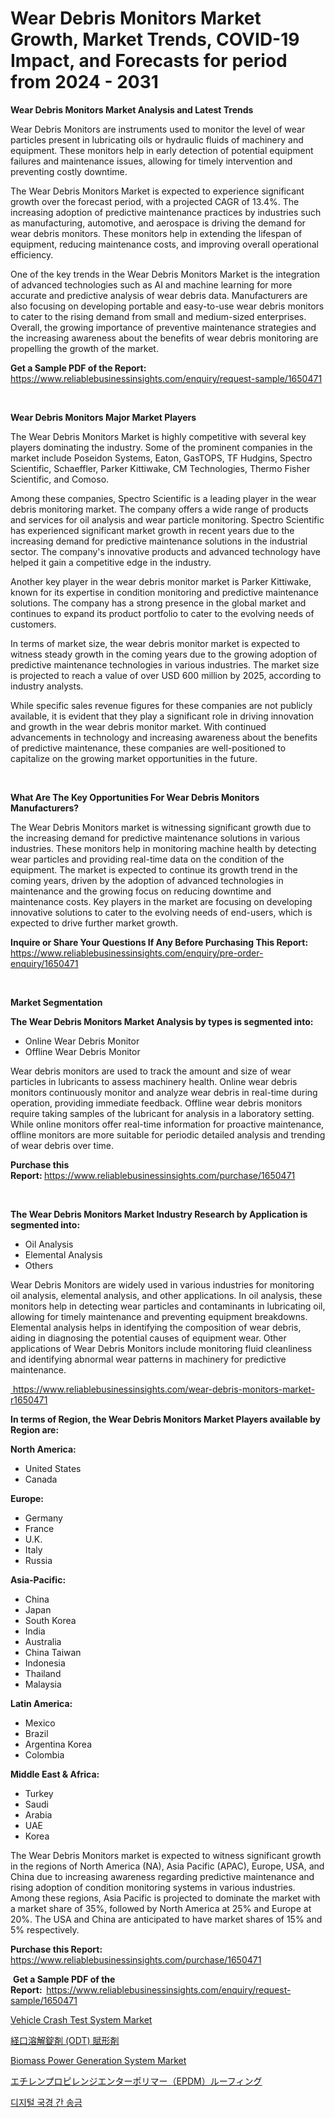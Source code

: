 <p><h1>Wear Debris Monitors Market Growth, Market Trends, COVID-19 Impact, and Forecasts for period from 2024 - 2031</h1></p><p><strong>Wear Debris Monitors Market Analysis and Latest Trends</strong></p>
<p><p>Wear Debris Monitors are instruments used to monitor the level of wear particles present in lubricating oils or hydraulic fluids of machinery and equipment. These monitors help in early detection of potential equipment failures and maintenance issues, allowing for timely intervention and preventing costly downtime.</p><p>The Wear Debris Monitors Market is expected to experience significant growth over the forecast period, with a projected CAGR of 13.4%. The increasing adoption of predictive maintenance practices by industries such as manufacturing, automotive, and aerospace is driving the demand for wear debris monitors. These monitors help in extending the lifespan of equipment, reducing maintenance costs, and improving overall operational efficiency.</p><p>One of the key trends in the Wear Debris Monitors Market is the integration of advanced technologies such as AI and machine learning for more accurate and predictive analysis of wear debris data. Manufacturers are also focusing on developing portable and easy-to-use wear debris monitors to cater to the rising demand from small and medium-sized enterprises. Overall, the growing importance of preventive maintenance strategies and the increasing awareness about the benefits of wear debris monitoring are propelling the growth of the market.</p></p>
<p><strong>Get a Sample PDF of the Report:&nbsp;</strong> <a href="https://www.reliablebusinessinsights.com/enquiry/request-sample/1650471">https://www.reliablebusinessinsights.com/enquiry/request-sample/1650471</a></p>
<p>&nbsp;</p>
<p><strong>Wear Debris Monitors Major Market Players</strong></p>
<p><p>The Wear Debris Monitors Market is highly competitive with several key players dominating the industry. Some of the prominent companies in the market include Poseidon Systems, Eaton, GasTOPS, TF Hudgins, Spectro Scientific, Schaeffler, Parker Kittiwake, CM Technologies, Thermo Fisher Scientific, and Comoso.</p><p>Among these companies, Spectro Scientific is a leading player in the wear debris monitoring market. The company offers a wide range of products and services for oil analysis and wear particle monitoring. Spectro Scientific has experienced significant market growth in recent years due to the increasing demand for predictive maintenance solutions in the industrial sector. The company's innovative products and advanced technology have helped it gain a competitive edge in the industry.</p><p>Another key player in the wear debris monitor market is Parker Kittiwake, known for its expertise in condition monitoring and predictive maintenance solutions. The company has a strong presence in the global market and continues to expand its product portfolio to cater to the evolving needs of customers.</p><p>In terms of market size, the wear debris monitor market is expected to witness steady growth in the coming years due to the growing adoption of predictive maintenance technologies in various industries. The market size is projected to reach a value of over USD 600 million by 2025, according to industry analysts.</p><p>While specific sales revenue figures for these companies are not publicly available, it is evident that they play a significant role in driving innovation and growth in the wear debris monitor market. With continued advancements in technology and increasing awareness about the benefits of predictive maintenance, these companies are well-positioned to capitalize on the growing market opportunities in the future.</p></p>
<p>&nbsp;</p>
<p><strong>What Are The Key Opportunities For Wear Debris Monitors Manufacturers?</strong></p>
<p><p>The Wear Debris Monitors market is witnessing significant growth due to the increasing demand for predictive maintenance solutions in various industries. These monitors help in monitoring machine health by detecting wear particles and providing real-time data on the condition of the equipment. The market is expected to continue its growth trend in the coming years, driven by the adoption of advanced technologies in maintenance and the growing focus on reducing downtime and maintenance costs. Key players in the market are focusing on developing innovative solutions to cater to the evolving needs of end-users, which is expected to drive further market growth.</p></p>
<p><strong>Inquire or Share Your Questions If Any Before Purchasing This Report:</strong> <a href="https://www.reliablebusinessinsights.com/enquiry/pre-order-enquiry/1650471">https://www.reliablebusinessinsights.com/enquiry/pre-order-enquiry/1650471</a></p>
<p>&nbsp;</p>
<p><strong>Market Segmentation</strong></p>
<p><strong>The Wear Debris Monitors Market Analysis by types is segmented into:</strong></p>
<p><ul><li>Online Wear Debris Monitor</li><li>Offline Wear Debris Monitor</li></ul></p>
<p><p>Wear debris monitors are used to track the amount and size of wear particles in lubricants to assess machinery health. Online wear debris monitors continuously monitor and analyze wear debris in real-time during operation, providing immediate feedback. Offline wear debris monitors require taking samples of the lubricant for analysis in a laboratory setting. While online monitors offer real-time information for proactive maintenance, offline monitors are more suitable for periodic detailed analysis and trending of wear debris over time.</p></p>
<p><strong>Purchase this Report:&nbsp;</strong><a href="https://www.reliablebusinessinsights.com/purchase/1650471">https://www.reliablebusinessinsights.com/purchase/1650471</a></p>
<p>&nbsp;</p>
<p><strong>The Wear Debris Monitors Market Industry Research by Application is segmented into:</strong></p>
<p><ul><li>Oil Analysis</li><li>Elemental Analysis</li><li>Others</li></ul></p>
<p><p>Wear Debris Monitors are widely used in various industries for monitoring oil analysis, elemental analysis, and other applications. In oil analysis, these monitors help in detecting wear particles and contaminants in lubricating oil, allowing for timely maintenance and preventing equipment breakdowns. Elemental analysis helps in identifying the composition of wear debris, aiding in diagnosing the potential causes of equipment wear. Other applications of Wear Debris Monitors include monitoring fluid cleanliness and identifying abnormal wear patterns in machinery for predictive maintenance.</p></p>
<p><a href="https://www.reliablebusinessinsights.com/wear-debris-monitors-market-r1650471">&nbsp;https://www.reliablebusinessinsights.com/wear-debris-monitors-market-r1650471</a></p>
<p><strong>In terms of Region, the Wear Debris Monitors Market Players available by Region are:</strong></p>
<p>
    <p> <strong> North America: </strong>
        <ul>
            <li>United States</li>
            <li>Canada</li>
        </ul>
        </p> 
    <p> <strong> Europe: </strong>
        <ul>
            <li>Germany</li>
            <li>France</li>
            <li>U.K.</li>
            <li>Italy</li>
            <li>Russia</li>
        </ul>
        </p> 
    <p> <strong> Asia-Pacific: </strong>
        <ul>
            <li>China</li>
            <li>Japan</li>
            <li>South Korea</li>
            <li>India</li>
            <li>Australia</li>
            <li>China Taiwan</li>
            <li>Indonesia</li>
            <li>Thailand</li>
            <li>Malaysia</li>
        </ul>
        </p> 
    <p> <strong> Latin America: </strong>
        <ul>
            <li>Mexico</li>
            <li>Brazil</li>
            <li>Argentina Korea</li>
            <li>Colombia</li>
        </ul>
        </p> 
    <p> <strong> Middle East & Africa: </strong>
        <ul>
            <li>Turkey</li>
            <li>Saudi</li>
            <li>Arabia</li>
            <li>UAE</li>
            <li>Korea</li>
        </ul>
    </p>
    </p>
<p><p>The Wear Debris Monitors market is expected to witness significant growth in the regions of North America (NA), Asia Pacific (APAC), Europe, USA, and China due to increasing awareness regarding predictive maintenance and rising adoption of condition monitoring systems in various industries. Among these regions, Asia Pacific is projected to dominate the market with a market share of 35%, followed by North America at 25% and Europe at 20%. The USA and China are anticipated to have market shares of 15% and 5% respectively.</p></p>
<p><strong>Purchase this Report: </strong><a href="https://www.reliablebusinessinsights.com/purchase/1650471">https://www.reliablebusinessinsights.com/purchase/1650471</a></p>
<p>&nbsp;<strong>Get a Sample PDF of the Report:&nbsp;&nbsp;</strong><a href="https://www.reliablebusinessinsights.com/enquiry/request-sample/1650471">https://www.reliablebusinessinsights.com/enquiry/request-sample/1650471</a></p>
<p><strong></strong></p>
<p><p><a href="https://github.com/LeilaniWyman2021/Market-Research-Report-List-1/blob/main/vehicle-crash-test-system-market.md">Vehicle Crash Test System Market</a></p><p><a href="https://github.com/DeonBoer2023/Market-Research-Report-List-1/blob/main/281342594239.md">経口溶解錠剤 (ODT) 賦形剤</a></p><p><a href="https://github.com/NikolasKirlin2023/Market-Research-Report-List-1/blob/main/biomass-power-generation-system-market.md">Biomass Power Generation System Market</a></p><p><a href="https://github.com/dawson566/Market-Research-Report-List-1/blob/main/464763394238.md">エチレンプロピレンジエンターポリマー（EPDM）ルーフィング</a></p><p><a href="https://github.com/jntpkh496620/Market-Research-Report-List-2/blob/main/2285663100060.md">디지털 국경 간 송금</a></p></p>